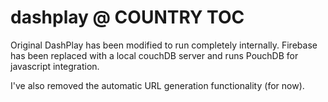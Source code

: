 # dashplay @ COUNTRY TOC

Original DashPlay has been modified to run completely internally.  Firebase has been replaced with a local couchDB server and runs PouchDB
for javascript integration.

I've also removed the automatic URL generation functionality (for now).
